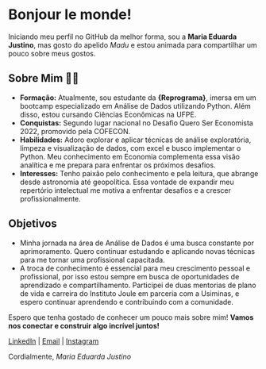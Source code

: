 # Bonjour le monde!

Iniciando meu perfil no GitHub da melhor forma, sou a **Maria Eduarda Justino**, mas gosto do apelido *Madu* e estou animada para compartilhar um pouco sobre meus gostos.

## Sobre Mim 🧑‍💻

- **Formação:** Atualmente, sou estudante da **{Reprograma}**, imersa em um bootcamp especializado em Análise de Dados utilizando Python. Além disso, estou cursando Ciências Econômicas na UFPE.
- **Conquistas:** Segundo lugar nacional no Desafio Quero Ser Economista 2022, promovido pela COFECON.
- **Habilidades:** Adoro explorar e aplicar técnicas de análise exploratória, limpeza e visualização de dados, com excel e busco implementar o Python. Meu conhecimento em Economia complementa essa visão analítica e me prepara para enfrentar os próximos desafios.
- **Interesses:** Tenho paixão pelo conhecimento e pela leitura, que abrange desde astronomia até geopolítica. Essa vontade de expandir meu repertório intelectual me motiva a enfrentar desafios e a crescer profissionalmente.

## Objetivos 

- Minha jornada na área de Análise de Dados é uma busca constante por aprimoramento. Quero continuar estudando e aplicando novas técnicas para me tornar uma profissional capacitada.
- A troca de conhecimento é essencial para meu crescimento pessoal e profissional, por isso estou sempre em busca de oportunidades de aprendizado e compartilhamento. Participei de duas mentorias de plano de vida e carreira do Instituto Joule em parceria com a Usiminas, e espero continuar aprendendo e contribuindo com a comunidade.

Espero que tenha gostado de conhecer um pouco mais sobre mim! **Vamos nos conectar e construir algo incrível juntos!**

[LinkedIn](https://www.linkedin.com/in/maria-eduarda-justino-480a19221/) | [Email](madujustinostudies@gmail.com) | [Instagram](https://www.instagram.com/iemstudies/)

Cordialmente,
*Maria Eduarda Justino*